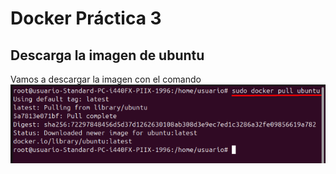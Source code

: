 # Docker Práctica 3
## Descarga la imagen de ubuntu
Vamos a descargar la imagen con el comando
<br>
![Texto alternativo](imagenes2/Screenshot_1.png)
